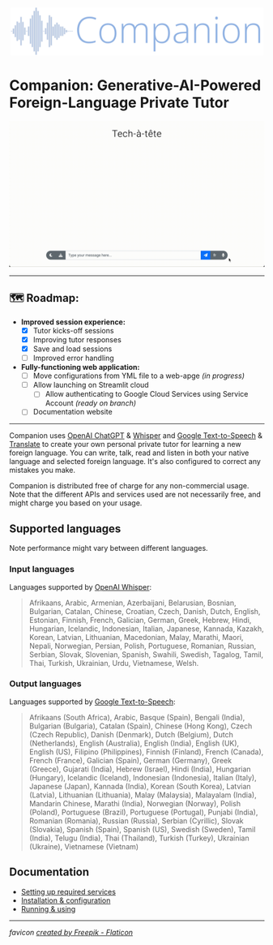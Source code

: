 <p align="center">
  <img src="static/logo.png" style="width: 500px;">
</p>

# Companion: Generative-AI-Powered Foreign-Language Private Tutor

![demo](demo.gif)

---
## 🗺️ Roadmap: 
- **Improved session experience:**
  - [x] Tutor kicks-off sessions
  - [x] Improving tutor responses
  - [x] Save and load sessions
  - [ ] Improved error handling

- **Fully-functioning web application:**
  - [ ] Move configurations from YML file to a web-apge _(in progress)_
  - [ ] Allow launching on Streamlit cloud
    - [ ] Allow authenticating to Google Cloud Services using Service Account _(ready on branch)_
  - [ ] Documentation website
---

Companion uses [OpenAI ChatGPT](https://chat.openai.com) & [Whisper](https://openai.com/research/whisper) and 
[Google Text-to-Speech](https://cloud.google.com/text-to-speech) & 
[Translate](https://translate.google.com/) to create your own personal
private tutor for learning a new foreign language. You can write, talk, read and listen 
in both your native language and selected foreign language. It's also configured to correct any mistakes you make.

Companion is distributed free of charge for any non-commercial usage. Note that the different APIs
and services used are not necessarily free, and might charge you based on your usage. 

## Supported languages
Note performance might vary between different languages.

### Input languages
Languages supported by [OpenAI Whisper](https://help.openai.com/en/articles/7031512-whisper-api-faq):

> Afrikaans, Arabic, Armenian, Azerbaijani, Belarusian, Bosnian, Bulgarian, Catalan, Chinese, Croatian, Czech, Danish, Dutch, English, Estonian, Finnish, French, Galician, German, Greek, Hebrew, Hindi, Hungarian, Icelandic, Indonesian, Italian, Japanese, Kannada, Kazakh, Korean, Latvian, Lithuanian, Macedonian, Malay, Marathi, Maori, Nepali, Norwegian, Persian, Polish, Portuguese, Romanian, Russian, Serbian, Slovak, Slovenian, Spanish, Swahili, Swedish, Tagalog, Tamil, Thai, Turkish, Ukrainian, Urdu, Vietnamese, Welsh.

### Output languages
Languages supported by [Google Text-to-Speech](https://cloud.google.com/text-to-speech/docs/voices):

> Afrikaans (South Africa), Arabic, Basque (Spain), Bengali (India), Bulgarian (Bulgaria), Catalan (Spain), Chinese (Hong Kong), Czech (Czech Republic), Danish (Denmark), Dutch (Belgium), Dutch (Netherlands), English (Australia), English (India), English (UK), English (US), Filipino (Philippines), Finnish (Finland), French (Canada), French (France), Galician (Spain), German (Germany), Greek (Greece), Gujarati (India), Hebrew (Israel), Hindi (India), Hungarian (Hungary), Icelandic (Iceland), Indonesian (Indonesia), Italian (Italy), Japanese (Japan), Kannada (India), Korean (South Korea), Latvian (Latvia), Lithuanian (Lithuania), Malay (Malaysia), Malayalam (India), Mandarin Chinese, Marathi (India), Norwegian (Norway), Polish (Poland), Portuguese (Brazil), Portuguese (Portugal), Punjabi (India), Romanian (Romania), Russian (Russia), Serbian (Cyrillic), Slovak (Slovakia), Spanish (Spain), Spanish (US), Swedish (Sweden), Tamil (India), Telugu (India), Thai (Thailand), Turkish (Turkey), Ukrainian (Ukraine), Vietnamese (Vietnam)

## Documentation
* [Setting up required services](/markdown/setting_up.md)
* [Installation & configuration](/markdown/install.md)
* [Running & using](/markdown/run.md)

---

_favicon <a href="https://www.flaticon.com/free-icons/message" title="message icons">created by Freepik - Flaticon</a>_
